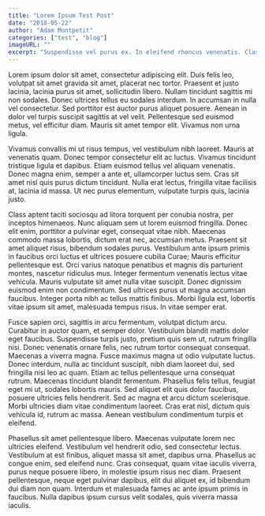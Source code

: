 ```yaml
---
title: "Lorem Ipsum Test Post"
date: "2018-05-22"
author: "Adam Montpetit"
categories: ["test", "blog"]
imageURL: ""
excerpt: "Suspendisse vel purus ex. In eleifend rhoncus venenatis. Class aptent taciti sociosqu ad litora torquent per conubia nostra, per inceptos himenaeos. Etiam sed erat nisl. Proin eget eleifend dolor, quis pellentesque felis. Aliquam vitae risus sapien. Fusce rhoncus odio nec mollis blandit. Nullam maximus vitae turpis quis faucibus. Cras aliquet interdum tincidunt. Nunc vitae malesuada mi. Etiam feugiat nisl ligula, suscipit aliquet arcu dapibus ac. In varius vel justo non viverra."
---
```

Lorem ipsum dolor sit amet, consectetur adipiscing elit. Duis felis leo, volutpat sit amet gravida sit amet, placerat nec tortor. Praesent et justo lacinia, lacinia purus sit amet, sollicitudin libero. Nullam tincidunt sagittis mi non sodales. Donec ultrices tellus eu sodales interdum. In accumsan in nulla vel consectetur. Sed porttitor est auctor purus aliquet posuere. Aenean in dolor vel turpis suscipit sagittis at vel velit. Pellentesque sed euismod metus, vel efficitur diam. Mauris sit amet tempor elit. Vivamus non urna ligula.

Vivamus convallis mi ut risus tempus, vel vestibulum nibh laoreet. Mauris at venenatis quam. Donec tempor consectetur elit ac luctus. Vivamus tincidunt tristique ligula et dapibus. Etiam euismod tellus vel aliquam venenatis. Donec magna enim, semper a ante et, ullamcorper luctus sem. Cras sit amet nisl quis purus dictum tincidunt. Nulla erat lectus, fringilla vitae facilisis at, lacinia id massa. Ut nec purus elementum, vulputate turpis quis, lacinia justo.

Class aptent taciti sociosqu ad litora torquent per conubia nostra, per inceptos himenaeos. Nunc aliquam sem ut lorem euismod fringilla. Donec elit enim, porttitor a pulvinar eget, consequat vitae nibh. Maecenas commodo massa lobortis, dictum erat nec, accumsan metus. Praesent sit amet aliquet risus, bibendum sodales purus. Vestibulum ante ipsum primis in faucibus orci luctus et ultrices posuere cubilia Curae; Mauris efficitur pellentesque est. Orci varius natoque penatibus et magnis dis parturient montes, nascetur ridiculus mus. Integer fermentum venenatis lectus vitae vehicula. Mauris vulputate sit amet nulla vitae suscipit. Donec dignissim euismod enim non condimentum. Sed ultrices purus ut magna accumsan faucibus. Integer porta nibh ac tellus mattis finibus. Morbi ligula est, lobortis vitae ipsum sit amet, malesuada tempus risus. In vitae semper erat.

Fusce sapien orci, sagittis in arcu fermentum, volutpat dictum arcu. Curabitur in auctor quam, et semper dolor. Vestibulum blandit mattis dolor eget faucibus. Suspendisse turpis justo, pretium quis sem ut, rutrum fringilla nisi. Donec venenatis ornare felis, nec rutrum tortor consequat consequat. Maecenas a viverra magna. Fusce maximus magna ut odio vulputate luctus. Donec interdum, nulla ac tincidunt suscipit, nibh diam laoreet dui, sed fringilla nisi leo ac quam. Etiam ac tellus pellentesque urna consequat rutrum. Maecenas tincidunt blandit fermentum. Phasellus felis tellus, feugiat eget mi ut, sodales lobortis mauris. Sed aliquet elit quis dolor faucibus, posuere ultricies felis hendrerit. Sed ac magna et arcu dictum scelerisque. Morbi ultricies diam vitae condimentum laoreet. Cras erat nisl, dictum quis vehicula id, rutrum ac massa. Aenean vestibulum condimentum turpis et eleifend.

Phasellus sit amet pellentesque libero. Maecenas vulputate lorem nec ultricies eleifend. Vestibulum vel hendrerit odio, sed consectetur lectus. Vestibulum at est finibus, aliquet massa sit amet, dapibus urna. Phasellus ac congue enim, sed eleifend nunc. Cras consequat, quam vitae iaculis viverra, purus neque posuere libero, in molestie ipsum risus nec diam. Praesent pellentesque, neque eget pulvinar dapibus, elit dui aliquet ex, id bibendum dui diam non quam. Interdum et malesuada fames ac ante ipsum primis in faucibus. Nulla dapibus ipsum cursus velit sodales, quis viverra massa iaculis.